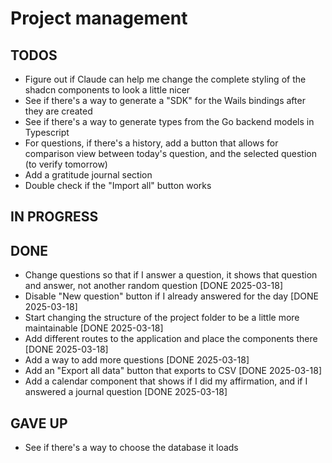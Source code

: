 # Project management

## TODOS

- Figure out if Claude can help me change the complete styling of the shadcn components to look a little nicer
- See if there's a way to generate a "SDK" for the Wails bindings after they are created
- See if there's a way to generate types from the Go backend models in Typescript
- For questions, if there's a history, add a button that allows for comparison view between today's question, and the selected question (to verify tomorrow)
- Add a gratitude journal section
- Double check if the "Import all" button works

## IN PROGRESS

## DONE

- Change questions so that if I answer a question, it shows that question and answer, not another random question [DONE 2025-03-18]
- Disable "New question" button if I already answered for the day [DONE 2025-03-18]
- Start changing the structure of the project folder to be a little more maintainable [DONE 2025-03-18]
- Add different routes to the application and place the components there [DONE 2025-03-18]
- Add a way to add more questions [DONE 2025-03-18]
- Add an "Export all data" button that exports to CSV [DONE 2025-03-18]
- Add a calendar component that shows if I did my affirmation, and if I answered a journal question [DONE 2025-03-18]

## GAVE UP

- See if there's a way to choose the database it loads
